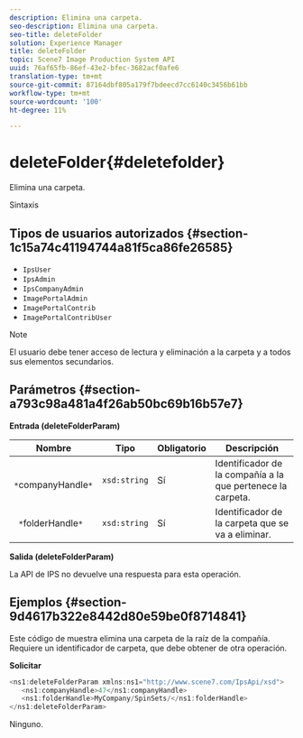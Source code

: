 ```yaml
---
description: Elimina una carpeta.
seo-description: Elimina una carpeta.
seo-title: deleteFolder
solution: Experience Manager
title: deleteFolder
topic: Scene7 Image Production System API
uuid: 76af65fb-86ef-43e2-bfec-3682acf0afe6
translation-type: tm+mt
source-git-commit: 87164dbf805a179f7bdeecd7cc6140c3456b61bb
workflow-type: tm+mt
source-wordcount: '100'
ht-degree: 11%

---
```



# deleteFolder{#deletefolder}

Elimina una carpeta.

Sintaxis

## Tipos de usuarios autorizados {#section-1c15a74c41194744a81f5ca86fe26585}

* `IpsUser`
* `IpsAdmin`
* `IpsCompanyAdmin`
* `ImagePortalAdmin`
* `ImagePortalContrib`
* `ImagePortalContribUser`

>[!NOTE]
>
>El usuario debe tener acceso de lectura y eliminación a la carpeta y a todos sus elementos secundarios.

## Parámetros {#section-a793c98a481a4f26ab50bc69b16b57e7}

**Entrada (deleteFolderParam)**

| Nombre | Tipo | Obligatorio | Descripción |
|---|---|---|---|
| ` *`companyHandle`*` | `xsd:string` | Sí | Identificador de la compañía a la que pertenece la carpeta. |
| ` *`folderHandle`*` | `xsd:string` | Sí | Identificador de la carpeta que se va a eliminar. |

**Salida (deleteFolderParam)**

La API de IPS no devuelve una respuesta para esta operación.

## Ejemplos {#section-9d4617b322e8442d80e59be0f8714841}

Este código de muestra elimina una carpeta de la raíz de la compañía. Requiere un identificador de carpeta, que debe obtener de otra operación.

**Solicitar**

```java
<ns1:deleteFolderParam xmlns:ns1="http://www.scene7.com/IpsApi/xsd">
   <ns1:companyHandle>47</ns1:companyHandle>
   <ns1:folderHandle>MyCompany/SpinSets/</ns1:folderHandle>
</ns1:deleteFolderParam>
```

Ninguno.
